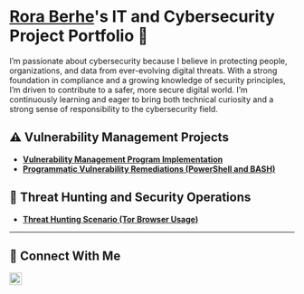 # <a href="https://www.linkedin.com/in/https://www.linkedin.com/in/rewithrora//">Rora Berhe</a>'s IT and Cybersecurity Project Portfolio 🔐

I’m passionate about cybersecurity because I believe in protecting people, organizations, and data from ever-evolving digital threats. With a strong foundation in compliance and a growing knowledge of security principles, I’m driven to contribute to a safer, more secure digital world. I’m continuously learning and eager to bring both technical curiosity and a strong sense of responsibility to the cybersecurity field.

## ⚠️ Vulnerability Management Projects

- **[Vulnerability Management Program Implementation](https://github.com/joshcybertest/vulnerability-management-program)**
- **[Programmatic Vulnerability Remediations (PowerShell and BASH)](https://github.com/joshcybertest/programmatic-vulnerability-remediations)**

## 🚨 Threat Hunting and Security Operations

- **[Threat Hunting Scenario (Tor Browser Usage)](https://github.com/rberhe/threat-hunting-scenario-tor)**

<hr/>

## 🤳 Connect With Me


[<img align="left" alt="___________ | LinkedIn" width="22px" src="https://cdn.jsdelivr.net/npm/simple-icons@v3/icons/linkedin.svg" />][linkedin]


[linkedin]: https://linkedin.com/in/www.linkedin.com/in/rewithrora


<!--
<img width="35" alt="image" src="https://github.com/user-attachments/assets/2f41c7cd-5ea8-4475-b451-a37161b6c3fb"> 
<img width="35" alt="image" src="https://github.com/user-attachments/assets/77649969-9910-4994-8b96-74a116cfb2a8">
-->
